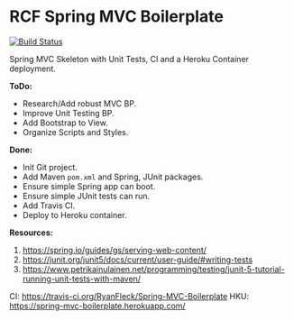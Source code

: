# **RCF** Spring MVC Boilerplate

[![Build Status](https://travis-ci.org/RyanFleck/Spring-MVC-Boilerplate.svg?branch=master)](https://travis-ci.org/RyanFleck/Spring-MVC-Boilerplate)

Spring MVC Skeleton with Unit Tests, CI and a Heroku Container deployment.

**ToDo:**

- Research/Add robust MVC BP.
- Improve Unit Testing BP.
- Add Bootstrap to View.
- Organize Scripts and Styles.

**Done:**

- Init Git project.
- Add Maven `pom.xml` and Spring, JUnit packages.
- Ensure simple Spring app can boot.
- Ensure simple JUnit tests can run.
- Add Travis CI.
- Deploy to Heroku container.

**Resources:**

1. <https://spring.io/guides/gs/serving-web-content/>
1. <https://junit.org/junit5/docs/current/user-guide/#writing-tests>
1. <https://www.petrikainulainen.net/programming/testing/junit-5-tutorial-running-unit-tests-with-maven/>

CI:  <https://travis-ci.org/RyanFleck/Spring-MVC-Boilerplate>
HKU: <https://spring-mvc-boilerplate.herokuapp.com/>
